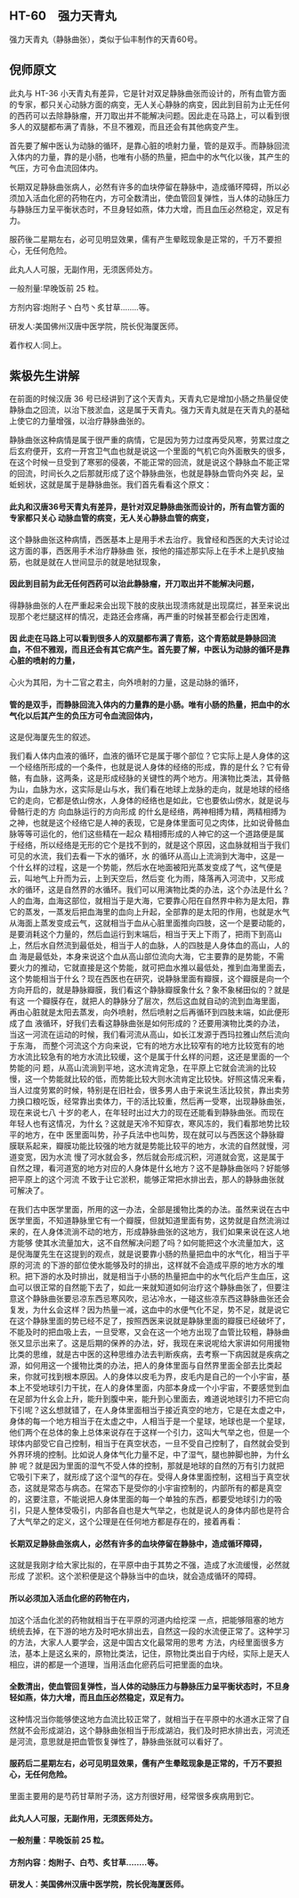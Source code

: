 ## HT-60　强力天青丸

强力天青丸（静脉曲张），类似于仙丰制作的天青60号。

## 倪师原文

此丸与 HT-36 小天青丸有差异，它是针对双足静脉曲张而设计的，所有血管方面的专家，都只关心动脉方面的病变，无人关心静脉的病变，因此到目前为止无任何的西药可以去除静脉瘤，开刀取出并不能解决问题。因此走在马路上，可以看到很多人的双腿都布满了青脉，不旦不雅观，而且还会有其他病变产生。

首先要了解中医认为动脉的循环，是靠心脏的喷射力量，管的是双手。而静脉回流入体内的力量，靠的是小肠，也唯有小肠的热量，把血中的水气化以後，其产生的气压，方可令血流回体内。

长期双足静脉曲张病人，必然有许多的血块停留在静脉中，造成循环障碍，所以必须加入活血化瘀的药物在内，方可全数清出，使血管回复弹性，当人体的动脉压力与静脉压力呈平衡状态时，不旦身轻如燕，体力大增，而且血压必然稳定，双足有力。

服药後二星期左右，必可见明显效果，儒有产生晕眩现象是正常的，千万不要担心，无任何危险。

此丸人人可服，无副作用，无须医师处方。

一般剂量∶早晚饭前 25 粒。

方剂内容∶炮附子丶白芍丶炙甘草……..等。

研发人∶美国佛州汉唐中医学院，院长倪海厦医师。

着作权人∶同上。

## 紫极先生讲解

在前面的时候汉唐 36 号已经讲到了这个天青丸，天青丸它是增加小肠之热量促使静脉血之回流，以治下肢淤血，这是属于天青丸。强力天青丸就是在天青丸的基础上使它的力量增强，以治疗静脉曲张的。

静脉曲张这种病情是属于很严重的病情，它是因为劳力过度再受风寒，劳累过度之后玄府便开，玄府一开宫卫气血也就是说这一个里面的气机它向外面散失的很多，在这个时候一旦受到了寒邪的侵袭，不能正常的回流，就是说这个静脉血不能正常的回流，时间长久之后那就形成了这个静脉曲张，也就是静脉血管向外突 起，呈蚯蚓状，这就是属于是静脉曲张。我们首先看看这个原文：

#### 此丸和汉唐36号天青丸有差异，是针对双足静脉曲张而设计的，所有血管方面的专家都只关心 动脉血管的病变，无人关心静脉血管的病变，

这个静脉曲张这种病情，西医基本上是用手术去治疗。我曾经和西医的大夫讨论过这方面的事，西医用手术治疗静脉曲 张，按他的描述那实际上在手术上是扒皮抽筋，也就是就在人世间显示的就是地狱现象，

#### 因此到目前为此无任何西药可以治此静脉瘤，开刀取出并不能解决问题，

得静脉曲张的人在严重起来会出现下肢的皮肤出现溃疡就是出现腐烂，甚至来说出现那个老烂腿这样的情况，走路还会疼痛，再严重的时候甚至都会行走困难，

#### 因 此走在马路上可以看到很多人的双腿都布满了青筋，这个青筋就是静脉回流血，不但不雅观，而且还会有其它病产生。首先要了解，中医认为动脉的循环是靠心脏的喷射的力量，

心火为其阳，为十二官之君主，向外喷射的力量，这是动脉的循环，

#### 管的是双手，而静脉回流入体内的力量靠的是小肠。唯有小肠的热量，把血中的水气化以后其产生的负压方可令血流回体内，

这是倪海厦先生的叙述。

我们看人体内血液的循环，血液的循环它是属于哪个部位？它实际上是人身体的这一个经络所形成的一个条件，也就是说人身体的经络的形成，靠的是什幺？它有骨骼，有血脉，这两条，这是形成经脉的关键性的两个地方。用演物比类法，其骨骼为山，血脉为水，这实际是山与水，我们看在地球上龙脉的走向，就是地球的经络它的走向，它都是依山傍水，人身体的经络也是如此，它也要依山傍水，就是说与骨骼行走的方 向血脉运行的方向形成 的什幺是经络，两神相搏为精，两精相搏为之神，也就是这个经络它是人神的表现，它是身体里面可见之肉体，比如说骨骼血脉等等可运化的，他们这些精在一起众 精相搏形成的人神它的这一个道路便是属于经络，所以经络是无形的它个是找不到的，就是这个原因，这血脉就相当于我们可见的水流，我们去看一下水的循环，水 的循环从高山上流淌到大海中，这是一个什幺样的过程，这是一个势能，然后水在地面被阳光蒸发变成了气，这气便是云，叫地气上升而为云，上到天空后，然后变 化为雨，降落再入河流中，又形成 水的循环，这是自然界的水循环。我们可以用演物比类的办法，这个办法是什幺？人的血海，血海这部位，就相当于是大海，它要靠心阳在自然界中称为是太阳，靠 它的蒸发，一蒸发后把血海里的血向上升起，全部靠的是太阳的作用，也就是水气从海面上蒸发变成云气，这就相当于血从心脏里面推向四肢，这一个是要动能的， 是要消耗这个力量的，然后血运行到末端后，相当于天上下雨了，把雨下到高山上，然后水自然流到最低处，相当于人的血脉，人的四肢是人身体血的高山，人的血 海是最低处，本身来说这个血从高山部位流向大海，它主要靠的是势能，不需要火力的推动，它就直接是这个势能，就可把血水推以最低处，推到血海里面去，这个势能相当于什幺？现在西医也在研究，说静脉里面有瓣膜，这个瓣膜是向一个方向开启的，就是静脉瓣膜，我们看这个静脉瓣膜象什幺？象不象梯田似的？就是有这 一个瓣膜存在，就把人的静脉分了层次，然后这血就自动的流到血海里面，再由心脏就是太阳去蒸发，向外喷射，然后喷射之后再循环到四肢末端，如此便形成了血 液循环，好我们去看这静脉曲张是如何形成的？还要用演物比类的办法，当这一河流在运动的时候，我们看河流从高山，如长江发源于西玛拉雅山然后流向于东海， 而整个河流这个方向来说，它有的地方水比较窄有的地方比较宽有的地方水流比较急有的地方水流比较缓，这个是属于什幺样的问题，这还是里面的一个势能的问 题，从高山流淌到平地，这水流肯定急，在平原上它就会流淌的比较慢，这一个势能就比较的低，而势能比较大则水流肯定比较快。好照这情况来看，当人过度劳累的时候，特别是在旧社会，很多男人由于来说生活比较贫，靠出卖劳力换口粮吃饭，经常靠出卖体力，干的活比较重，然后再一受寒，出现静脉曲张，现在来说七八 十岁的老人，在年轻时出过大力的现在还能看到静脉曲张。而现在年轻人也有这情况，为什幺？这就是天冷不知穿衣，寒风冻的，我们看那地势比较平的地方，在中 医里面叫势，孙子兵法中也叫势，现在就可以与西医这个静脉瓣膜联系起来，瓣膜功能比较强的地方就是势能比较平的地方，水流的自然就慢，河道变宽，因为水流 慢了河水就会多，然后就会形成沉积，河道就会宽，这是属于自然之理，看河道宽的地方对应的人身体是什幺地方？这不是静脉曲张吗？好能够把平原上的这个河流 不致于让它淤积，能够正常把水排出去，那人的静脉曲张就可解决了。

在我们古中医学里面，所用的这一办法，全部是援物比类的办法。虽然来说在古中医学里面，不知道静脉里它有一个瓣膜，但就知道里面有势，这势就是自然流淌过来的，在人身体流淌不动的地方，形成静脉曲张的这地方，我们如果来说在这人地方能够 使其水流量加大，这不自然解决问题了吗？如何能把这个水流量加大，这是倪海厦先生在这提到的观点，就是说要靠小肠的热量把血中的水气化，相当于平原的河流 的下游的部位使水能够及时的排出，这样就不会造成平原的地方水的堆积。把下游的水及时排出，就是相当于小肠的热量把血中的水气化后产生血压，这血可以很正常的自然能下去了，如此一来就知道如何治疗这个静脉曲张了，但要注意这个静脉曲张要忌凉东西忌寒风吹，忌沾冷水，一碰这些凉东西这静脉曲张还会复发，为什幺会这样？因为热量一减，这血中的水便气化不足，势不足，就是说它在这个静脉里面的势已经不足了，按照西医来说就是静脉里面的瓣膜已经破坏了，不能及时的把血吸上去，一旦受寒，又会在这一个地方出现了血管比较粗，静脉曲张又显示出来了。这是后期的保养的办法，好，我现在来说呢给大家讲如何用援物比类的思维，就是古中医的这种思维办法去判断疾病，去考察一下病因就是疾病之源，如何用这一个援物比类的办法，把人的身体里面与自然界里面全部去比类起来，你就可找到根本原因。人的身体以皮毛为界，皮毛内是自己的一个小宇宙，基本上不受地球引力干扰，在人的身体里面，内部本身成一个小宇宙，不要感觉到血在足部为什幺会上升，能升到腹中来，能升到心里面去，难道说地球引力不把它向下引呢？这幺想就错了，在人身体里面相当于接近真空的地方，它是在太虚之中，身体的每一个地方相当于在太虚之中，人相当于是一个星球，地球也是一个星球，他们两个在总体的象上总体来说存在于这样一个引力，这叫大气举之也，但是一个球体内部受它自己控制，相当于在真空状态，一旦不受自己控制了，自然就会受到外界环境的控制。比如说人身体气化力量不足，中了湿气，腿也肿脚也肿，为什幺肿 呢？就是因为里面的湿气不受人体的控制，那就是地球的自然的万有引力就把它吸引下来了，就形成了这个湿气的存在。受得人身体里面控制，这相当于真空状 态，这就是常态与病态。在常态下是受你的小宇宙控制的，内部所有的都是真空的，这要注意，不能说把人身体里面的每一个单独的东西，都要受地球引力的吸引，只是人整体受吸引，内部各自也是大气举之，也就是说人的身体内部也是符合了大气举之的定义，这个公理是在任何地方都是存在的，接着再看：

#### 长期双足静脉曲张病人，必然有许多的血块停留在静脉中，造成循环障碍，

这就是我刚才给大家比拟的，在平原中由于其势之不强，造成了水流缓慢，必然就形成 了淤积。这个淤积便是这个静脉当中的血块，就会造成循环的障碍。

#### 所以必须加入活血化瘀的药物在内，

加这个活血化淤的药物就相当于在平原的河道内给挖深 一点，把能够阻塞的地方统统去掉，在下游的地方及时吧水排出去，自然这一段的水流便正常了。这种学习的方法，大家人人要学会，这是中国古文化最常用的思考 方法，内经里面很多方法，基本上是这幺来的，原物比类法，记住，原物比类出自于内经，实际上是天人相应，讲的都是一个道理，当用活血化瘀药后可把里面的血块。

#### 全数清出，使血管回复弹性，当人体的动脉压力与静脉压力呈平衡状态时，不旦身轻如燕，体力大增，而且血压必然稳定，双足有力。

这种情况当你能够使这地方血流比较正常了，就相当于在平原中的水道水正常了自然就不会形成湖泊，这个静脉曲张相当于形成湖泊，我们及时把水排出去，河流还是河流，意思就是把血管恢复弹性了，静脉曲张就可以看好了。

#### 服药后二星期左右，必可见明显效果，儒有产生晕眩现象是正常的，千万不要担心，无任何危险。

里面主要用的是芍药甘草附子汤，这方剂很好用，经常很多疾病用到它。

#### 此丸人人可服，无副作用，无须医师处方。

#### 一般剂量︰早晚饭前 25 粒。

#### 方剂内容︰炮附子、白芍、炙甘草……..等。

#### 研发人︰美国佛州汉唐中医学院，院长倪海厦医师。